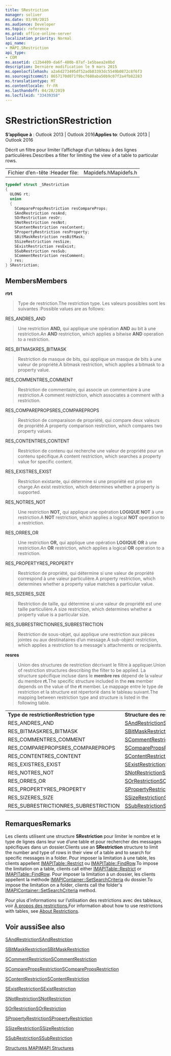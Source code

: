 ```yaml
---
title: SRestriction
manager: soliver
ms.date: 03/09/2015
ms.audience: Developer
ms.topic: reference
ms.prod: office-online-server
localization_priority: Normal
api_name:
- MAPI.SRestriction
api_type:
- COM
ms.assetid: c12b4409-da6f-480b-87af-1e5baea2e8bd
description: Dernière modification le 9 mars 2015
ms.openlocfilehash: a2a6d273495df52adb83393dc5549b0872c8f6f3
ms.sourcegitcommit: 8657170d071f9bcf680aba50b9c07f2a4fb82283
ms.translationtype: MT
ms.contentlocale: fr-FR
ms.lasthandoff: 04/28/2019
ms.locfileid: "33439358"
---
```

# <a name="srestriction"></a><span data-ttu-id="1a62e-103">SRestriction</span><span class="sxs-lookup"><span data-stu-id="1a62e-103">SRestriction</span></span>

  
  
<span data-ttu-id="1a62e-104">**S’applique à** : Outlook 2013 | Outlook 2016</span><span class="sxs-lookup"><span data-stu-id="1a62e-104">**Applies to**: Outlook 2013 | Outlook 2016</span></span> 
  
<span data-ttu-id="1a62e-105">Décrit un filtre pour limiter l’affichage d’un tableau à des lignes particulières.</span><span class="sxs-lookup"><span data-stu-id="1a62e-105">Describes a filter for limiting the view of a table to particular rows.</span></span> 
  
|||
|:-----|:-----|
|<span data-ttu-id="1a62e-106">Fichier d’en-tête :</span><span class="sxs-lookup"><span data-stu-id="1a62e-106">Header file:</span></span>  <br/> |<span data-ttu-id="1a62e-107">Mapidefs.h</span><span class="sxs-lookup"><span data-stu-id="1a62e-107">Mapidefs.h</span></span>  <br/> |
   
```cpp
typedef struct _SRestriction
{
  ULONG rt;
  union
  {
    SComparePropsRestriction resCompareProps;
    SAndRestriction resAnd;
    SOrRestriction resOr;
    SNotRestriction resNot;
    SContentRestriction resContent;
    SPropertyRestriction resProperty;
    SBitMaskRestriction resBitMask;
    SSizeRestriction resSize;
    SExistRestriction resExist;
    SSubRestriction resSub;
    SCommentRestriction resComment;
  } res;
} SRestriction;

```

## <a name="members"></a><span data-ttu-id="1a62e-108">Members</span><span class="sxs-lookup"><span data-stu-id="1a62e-108">Members</span></span>

 <span data-ttu-id="1a62e-109">**rt**</span><span class="sxs-lookup"><span data-stu-id="1a62e-109">**rt**</span></span>
  
> <span data-ttu-id="1a62e-110">Type de restriction.</span><span class="sxs-lookup"><span data-stu-id="1a62e-110">The restriction type.</span></span> <span data-ttu-id="1a62e-111">Les valeurs possibles sont les suivantes :</span><span class="sxs-lookup"><span data-stu-id="1a62e-111">Possible values are as follows:</span></span> 
    
<span data-ttu-id="1a62e-112">RES_AND</span><span class="sxs-lookup"><span data-stu-id="1a62e-112">RES_AND</span></span> 
  
> <span data-ttu-id="1a62e-113">Une restriction **AND,** qui applique une opération **AND** au bit à une restriction.</span><span class="sxs-lookup"><span data-stu-id="1a62e-113">An **AND** restriction, which applies a bitwise **AND** operation to a restriction.</span></span> 
    
<span data-ttu-id="1a62e-114">RES_BITMASK</span><span class="sxs-lookup"><span data-stu-id="1a62e-114">RES_BITMASK</span></span> 
  
> <span data-ttu-id="1a62e-115">Restriction de masque de bits, qui applique un masque de bits à une valeur de propriété.</span><span class="sxs-lookup"><span data-stu-id="1a62e-115">A bitmask restriction, which applies a bitmask to a property value.</span></span>
    
<span data-ttu-id="1a62e-116">RES_COMMENT</span><span class="sxs-lookup"><span data-stu-id="1a62e-116">RES_COMMENT</span></span> 
  
> <span data-ttu-id="1a62e-117">Restriction de commentaire, qui associe un commentaire à une restriction.</span><span class="sxs-lookup"><span data-stu-id="1a62e-117">A comment restriction, which associates a comment with a restriction.</span></span>
    
<span data-ttu-id="1a62e-118">RES_COMPAREPROPS</span><span class="sxs-lookup"><span data-stu-id="1a62e-118">RES_COMPAREPROPS</span></span> 
  
> <span data-ttu-id="1a62e-119">Restriction de comparaison de propriété, qui compare deux valeurs de propriété.</span><span class="sxs-lookup"><span data-stu-id="1a62e-119">A property comparison restriction, which compares two property values.</span></span>
    
<span data-ttu-id="1a62e-120">RES_CONTENT</span><span class="sxs-lookup"><span data-stu-id="1a62e-120">RES_CONTENT</span></span> 
  
> <span data-ttu-id="1a62e-121">Restriction de contenu qui recherche une valeur de propriété pour un contenu spécifique.</span><span class="sxs-lookup"><span data-stu-id="1a62e-121">A content restriction, which searches a property value for specific content.</span></span>
    
<span data-ttu-id="1a62e-122">RES_EXIST</span><span class="sxs-lookup"><span data-stu-id="1a62e-122">RES_EXIST</span></span> 
  
> <span data-ttu-id="1a62e-123">Restriction existante, qui détermine si une propriété est prise en charge.</span><span class="sxs-lookup"><span data-stu-id="1a62e-123">An exist restriction, which determines whether a property is supported.</span></span>
    
<span data-ttu-id="1a62e-124">RES_NOT</span><span class="sxs-lookup"><span data-stu-id="1a62e-124">RES_NOT</span></span> 
  
> <span data-ttu-id="1a62e-125">Une restriction **NOT,** qui applique une opération **LOGIQUE NOT** à une restriction.</span><span class="sxs-lookup"><span data-stu-id="1a62e-125">A **NOT** restriction, which applies a logical **NOT** operation to a restriction.</span></span> 
    
<span data-ttu-id="1a62e-126">RES_OR</span><span class="sxs-lookup"><span data-stu-id="1a62e-126">RES_OR</span></span> 
  
> <span data-ttu-id="1a62e-127">Une restriction **OR,** qui applique une opération **LOGIQUE OR** à une restriction.</span><span class="sxs-lookup"><span data-stu-id="1a62e-127">An **OR** restriction, which applies a logical **OR** operation to a restriction.</span></span> 
    
<span data-ttu-id="1a62e-128">RES_PROPERTY</span><span class="sxs-lookup"><span data-stu-id="1a62e-128">RES_PROPERTY</span></span> 
  
> <span data-ttu-id="1a62e-129">Restriction de propriété, qui détermine si une valeur de propriété correspond à une valeur particulière.</span><span class="sxs-lookup"><span data-stu-id="1a62e-129">A property restriction, which determines whether a property value matches a particular value.</span></span>
    
<span data-ttu-id="1a62e-130">RES_SIZE</span><span class="sxs-lookup"><span data-stu-id="1a62e-130">RES_SIZE</span></span> 
  
> <span data-ttu-id="1a62e-131">Restriction de taille, qui détermine si une valeur de propriété est une taille particulière.</span><span class="sxs-lookup"><span data-stu-id="1a62e-131">A size restriction, which determines whether a property value is a particular size.</span></span>
    
<span data-ttu-id="1a62e-132">RES_SUBRESTRICTION</span><span class="sxs-lookup"><span data-stu-id="1a62e-132">RES_SUBRESTRICTION</span></span> 
  
> <span data-ttu-id="1a62e-133">Restriction de sous-objet, qui applique une restriction aux pièces jointes ou aux destinataires d’un message.</span><span class="sxs-lookup"><span data-stu-id="1a62e-133">A sub-object restriction, which applies a restriction to a message's attachments or recipients.</span></span>
    
 <span data-ttu-id="1a62e-134">**res**</span><span class="sxs-lookup"><span data-stu-id="1a62e-134">**res**</span></span>
  
> <span data-ttu-id="1a62e-135">Union des structures de restriction décrivant le filtre à appliquer.</span><span class="sxs-lookup"><span data-stu-id="1a62e-135">Union of restriction structures describing the filter to be applied.</span></span> <span data-ttu-id="1a62e-136">La structure spécifique incluse dans le **membre res** dépend de la valeur du membre **rt.**</span><span class="sxs-lookup"><span data-stu-id="1a62e-136">The specific structure included in the **res** member depends on the value of the **rt** member.</span></span> <span data-ttu-id="1a62e-137">Le mappage entre le type de restriction et la structure est répertorié dans le tableau suivant.</span><span class="sxs-lookup"><span data-stu-id="1a62e-137">The mapping between restriction type and structure is listed in the following table.</span></span> 
    
|||
|:-----|:-----|
|<span data-ttu-id="1a62e-138">**Type de restriction**</span><span class="sxs-lookup"><span data-stu-id="1a62e-138">**Restriction type**</span></span> <br/> |<span data-ttu-id="1a62e-139">**Structure des restrictions**</span><span class="sxs-lookup"><span data-stu-id="1a62e-139">**Restriction structure**</span></span> <br/> |
|<span data-ttu-id="1a62e-140">RES_AND</span><span class="sxs-lookup"><span data-stu-id="1a62e-140">RES_AND</span></span>  <br/> |[<span data-ttu-id="1a62e-141">SAndRestriction</span><span class="sxs-lookup"><span data-stu-id="1a62e-141">SAndRestriction</span></span>](sandrestriction.md) <br/> |
|<span data-ttu-id="1a62e-142">RES_BITMASK</span><span class="sxs-lookup"><span data-stu-id="1a62e-142">RES_BITMASK</span></span>  <br/> |[<span data-ttu-id="1a62e-143">SBitMaskRestriction</span><span class="sxs-lookup"><span data-stu-id="1a62e-143">SBitMaskRestriction</span></span>](sbitmaskrestriction.md) <br/> |
|<span data-ttu-id="1a62e-144">RES_COMMENT</span><span class="sxs-lookup"><span data-stu-id="1a62e-144">RES_COMMENT</span></span>  <br/> |[<span data-ttu-id="1a62e-145">SCommentRestriction</span><span class="sxs-lookup"><span data-stu-id="1a62e-145">SCommentRestriction</span></span>](scommentrestriction.md) <br/> |
|<span data-ttu-id="1a62e-146">RES_COMPAREPROPS</span><span class="sxs-lookup"><span data-stu-id="1a62e-146">RES_COMPAREPROPS</span></span>  <br/> |[<span data-ttu-id="1a62e-147">SComparePropsRestriction</span><span class="sxs-lookup"><span data-stu-id="1a62e-147">SComparePropsRestriction</span></span>](scomparepropsrestriction.md) <br/> |
|<span data-ttu-id="1a62e-148">RES_CONTENT</span><span class="sxs-lookup"><span data-stu-id="1a62e-148">RES_CONTENT</span></span>  <br/> |[<span data-ttu-id="1a62e-149">SContentRestriction</span><span class="sxs-lookup"><span data-stu-id="1a62e-149">SContentRestriction</span></span>](scontentrestriction.md) <br/> |
|<span data-ttu-id="1a62e-150">RES_EXIST</span><span class="sxs-lookup"><span data-stu-id="1a62e-150">RES_EXIST</span></span>  <br/> |[<span data-ttu-id="1a62e-151">SExistRestriction</span><span class="sxs-lookup"><span data-stu-id="1a62e-151">SExistRestriction</span></span>](sexistrestriction.md) <br/> |
|<span data-ttu-id="1a62e-152">RES_NOT</span><span class="sxs-lookup"><span data-stu-id="1a62e-152">RES_NOT</span></span>  <br/> |[<span data-ttu-id="1a62e-153">SNotRestriction</span><span class="sxs-lookup"><span data-stu-id="1a62e-153">SNotRestriction</span></span>](snotrestriction.md) <br/> |
|<span data-ttu-id="1a62e-154">RES_OR</span><span class="sxs-lookup"><span data-stu-id="1a62e-154">RES_OR</span></span>  <br/> |[<span data-ttu-id="1a62e-155">SOrRestriction</span><span class="sxs-lookup"><span data-stu-id="1a62e-155">SOrRestriction</span></span>](sorrestriction.md) <br/> |
|<span data-ttu-id="1a62e-156">RES_PROPERTY</span><span class="sxs-lookup"><span data-stu-id="1a62e-156">RES_PROPERTY</span></span>  <br/> |[<span data-ttu-id="1a62e-157">SPropertyRestriction</span><span class="sxs-lookup"><span data-stu-id="1a62e-157">SPropertyRestriction</span></span>](spropertyrestriction.md) <br/> |
|<span data-ttu-id="1a62e-158">RES_SIZE</span><span class="sxs-lookup"><span data-stu-id="1a62e-158">RES_SIZE</span></span>  <br/> |[<span data-ttu-id="1a62e-159">SSizeRestriction</span><span class="sxs-lookup"><span data-stu-id="1a62e-159">SSizeRestriction</span></span>](ssizerestriction.md) <br/> |
|<span data-ttu-id="1a62e-160">RES_SUBRESTRICTION</span><span class="sxs-lookup"><span data-stu-id="1a62e-160">RES_SUBRESTRICTION</span></span>  <br/> |[<span data-ttu-id="1a62e-161">SSubRestriction</span><span class="sxs-lookup"><span data-stu-id="1a62e-161">SSubRestriction</span></span>](ssubrestriction.md) <br/> |
   
## <a name="remarks"></a><span data-ttu-id="1a62e-162">Remarques</span><span class="sxs-lookup"><span data-stu-id="1a62e-162">Remarks</span></span>

<span data-ttu-id="1a62e-163">Les clients utilisent une structure **SRestriction** pour limiter le nombre et le type de lignes dans leur vue d’une table et pour rechercher des messages spécifiques dans un dossier.</span><span class="sxs-lookup"><span data-stu-id="1a62e-163">Clients use an **SRestriction** structure to limit the number and type of rows in their view of a table and to search for specific messages in a folder.</span></span> <span data-ttu-id="1a62e-164">Pour imposer la limitation à une table, les clients appellent [IMAPITable::Restrict](imapitable-restrict.md) ou [IMAPITable::FindRow](imapitable-findrow.md).</span><span class="sxs-lookup"><span data-stu-id="1a62e-164">To impose the limitation on a table, clients call either [IMAPITable::Restrict](imapitable-restrict.md) or [IMAPITable::FindRow](imapitable-findrow.md).</span></span> <span data-ttu-id="1a62e-165">Pour imposer la limitation à un dossier, les clients appellent la méthode [IMAPIContainer::SetSearchCriteria](imapicontainer-setsearchcriteria.md) du dossier.</span><span class="sxs-lookup"><span data-stu-id="1a62e-165">To impose the limitation on a folder, clients call the folder's [IMAPIContainer::SetSearchCriteria](imapicontainer-setsearchcriteria.md) method.</span></span> 
  
<span data-ttu-id="1a62e-166">Pour plus d’informations sur l’utilisation des restrictions avec des tableaux, voir [À propos des restrictions.](about-restrictions.md)</span><span class="sxs-lookup"><span data-stu-id="1a62e-166">For information about how to use restrictions with tables, see [About Restrictions](about-restrictions.md).</span></span> 
  
## <a name="see-also"></a><span data-ttu-id="1a62e-167">Voir aussi</span><span class="sxs-lookup"><span data-stu-id="1a62e-167">See also</span></span>



[<span data-ttu-id="1a62e-168">SAndRestriction</span><span class="sxs-lookup"><span data-stu-id="1a62e-168">SAndRestriction</span></span>](sandrestriction.md)
  
[<span data-ttu-id="1a62e-169">SBitMaskRestriction</span><span class="sxs-lookup"><span data-stu-id="1a62e-169">SBitMaskRestriction</span></span>](sbitmaskrestriction.md)
  
[<span data-ttu-id="1a62e-170">SCommentRestriction</span><span class="sxs-lookup"><span data-stu-id="1a62e-170">SCommentRestriction</span></span>](scommentrestriction.md)
  
[<span data-ttu-id="1a62e-171">SComparePropsRestriction</span><span class="sxs-lookup"><span data-stu-id="1a62e-171">SComparePropsRestriction</span></span>](scomparepropsrestriction.md)
  
[<span data-ttu-id="1a62e-172">SContentRestriction</span><span class="sxs-lookup"><span data-stu-id="1a62e-172">SContentRestriction</span></span>](scontentrestriction.md)
  
[<span data-ttu-id="1a62e-173">SExistRestriction</span><span class="sxs-lookup"><span data-stu-id="1a62e-173">SExistRestriction</span></span>](sexistrestriction.md)
  
[<span data-ttu-id="1a62e-174">SNotRestriction</span><span class="sxs-lookup"><span data-stu-id="1a62e-174">SNotRestriction</span></span>](snotrestriction.md)
  
[<span data-ttu-id="1a62e-175">SOrRestriction</span><span class="sxs-lookup"><span data-stu-id="1a62e-175">SOrRestriction</span></span>](sorrestriction.md)
  
[<span data-ttu-id="1a62e-176">SPropertyRestriction</span><span class="sxs-lookup"><span data-stu-id="1a62e-176">SPropertyRestriction</span></span>](spropertyrestriction.md)
  
[<span data-ttu-id="1a62e-177">SSizeRestriction</span><span class="sxs-lookup"><span data-stu-id="1a62e-177">SSizeRestriction</span></span>](ssizerestriction.md)
  
[<span data-ttu-id="1a62e-178">SSubRestriction</span><span class="sxs-lookup"><span data-stu-id="1a62e-178">SSubRestriction</span></span>](ssubrestriction.md)


[<span data-ttu-id="1a62e-179">Structures MAPI</span><span class="sxs-lookup"><span data-stu-id="1a62e-179">MAPI Structures</span></span>](mapi-structures.md)


